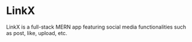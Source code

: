 # LinkX
LinkX is a full-stack MERN app featuring social media functionalities such as post, like, upload, etc.
